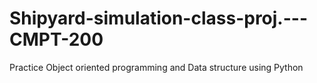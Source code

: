 # Shipyard-simulation-class-proj.---CMPT-200
Practice Object oriented programming and Data structure using Python
